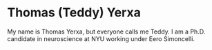 # Thomas (Teddy) Yerxa 
My name is Thomas Yerxa, but everyone calls me Teddy. 
I am a Ph.D. candidate in neuroscience at NYU working under Eero Simoncelli.
